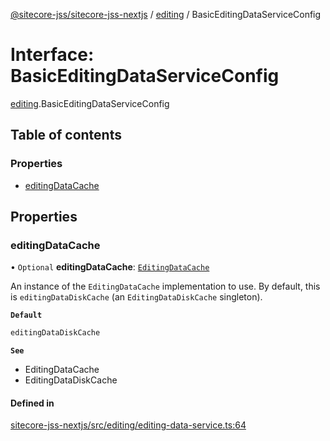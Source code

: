 [@sitecore-jss/sitecore-jss-nextjs](../README.md) / [editing](../modules/editing.md) / BasicEditingDataServiceConfig

# Interface: BasicEditingDataServiceConfig

[editing](../modules/editing.md).BasicEditingDataServiceConfig

## Table of contents

### Properties

- [editingDataCache](editing.BasicEditingDataServiceConfig.md#editingdatacache)

## Properties

### editingDataCache

• `Optional` **editingDataCache**: [`EditingDataCache`](editing.EditingDataCache.md)

An instance of the `EditingDataCache` implementation to use.
By default, this is `editingDataDiskCache` (an `EditingDataDiskCache` singleton).

**`Default`**

```ts
editingDataDiskCache
```

**`See`**

 - EditingDataCache
 - EditingDataDiskCache

#### Defined in

[sitecore-jss-nextjs/src/editing/editing-data-service.ts:64](https://github.com/Sitecore/jss/blob/881196c17/packages/sitecore-jss-nextjs/src/editing/editing-data-service.ts#L64)
